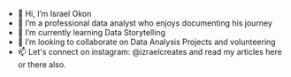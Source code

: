 - 👋 Hi, I’m Israel Okon
- 👀 I’m a professional data analyst who enjoys documenting his journey
- 🌱 I’m currently learning Data Storytelling
- 💞️ I’m looking to collaborate on Data Analysis Projects and volunteering
- 📫 Let's connect on instagram: @izraelcreates and read my articles here or there also.

<!---
dontbeisrael__/dontbeisrael__ is a ✨ special ✨ repository because its `README.md` (this file) appears on your GitHub profile.
You can click the Preview link to take a look at your changes.
--->
